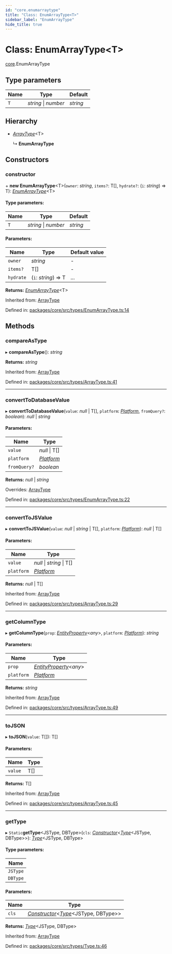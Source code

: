 ```yaml
---
id: "core.enumarraytype"
title: "Class: EnumArrayType<T>"
sidebar_label: "EnumArrayType"
hide_title: true
---
```


# Class: EnumArrayType<T\>

[core](../modules/core.md).EnumArrayType

## Type parameters

Name | Type | Default |
------ | ------ | ------ |
`T` | *string* \| *number* | *string* |

## Hierarchy

* [*ArrayType*](core.arraytype.md)<T\>

  ↳ **EnumArrayType**

## Constructors

### constructor

\+ **new EnumArrayType**<T\>(`owner`: *string*, `items?`: T[], `hydrate?`: (`i`: *string*) => T): [*EnumArrayType*](core.enumarraytype.md)<T\>

#### Type parameters:

Name | Type | Default |
------ | ------ | ------ |
`T` | *string* \| *number* | *string* |

#### Parameters:

Name | Type | Default value |
------ | ------ | ------ |
`owner` | *string* | - |
`items?` | T[] | - |
`hydrate` | (`i`: *string*) => T | ... |

**Returns:** [*EnumArrayType*](core.enumarraytype.md)<T\>

Inherited from: [ArrayType](core.arraytype.md)

Defined in: [packages/core/src/types/EnumArrayType.ts:14](https://github.com/mikro-orm/mikro-orm/blob/969d4229bd/packages/core/src/types/EnumArrayType.ts#L14)

## Methods

### compareAsType

▸ **compareAsType**(): *string*

**Returns:** *string*

Inherited from: [ArrayType](core.arraytype.md)

Defined in: [packages/core/src/types/ArrayType.ts:41](https://github.com/mikro-orm/mikro-orm/blob/969d4229bd/packages/core/src/types/ArrayType.ts#L41)

___

### convertToDatabaseValue

▸ **convertToDatabaseValue**(`value`: *null* \| T[], `platform`: [*Platform*](core.platform.md), `fromQuery?`: *boolean*): *null* \| *string*

#### Parameters:

Name | Type |
------ | ------ |
`value` | *null* \| T[] |
`platform` | [*Platform*](core.platform.md) |
`fromQuery?` | *boolean* |

**Returns:** *null* \| *string*

Overrides: [ArrayType](core.arraytype.md)

Defined in: [packages/core/src/types/EnumArrayType.ts:22](https://github.com/mikro-orm/mikro-orm/blob/969d4229bd/packages/core/src/types/EnumArrayType.ts#L22)

___

### convertToJSValue

▸ **convertToJSValue**(`value`: *null* \| *string* \| T[], `platform`: [*Platform*](core.platform.md)): *null* \| T[]

#### Parameters:

Name | Type |
------ | ------ |
`value` | *null* \| *string* \| T[] |
`platform` | [*Platform*](core.platform.md) |

**Returns:** *null* \| T[]

Inherited from: [ArrayType](core.arraytype.md)

Defined in: [packages/core/src/types/ArrayType.ts:29](https://github.com/mikro-orm/mikro-orm/blob/969d4229bd/packages/core/src/types/ArrayType.ts#L29)

___

### getColumnType

▸ **getColumnType**(`prop`: [*EntityProperty*](../interfaces/core.entityproperty.md)<*any*\>, `platform`: [*Platform*](core.platform.md)): *string*

#### Parameters:

Name | Type |
------ | ------ |
`prop` | [*EntityProperty*](../interfaces/core.entityproperty.md)<*any*\> |
`platform` | [*Platform*](core.platform.md) |

**Returns:** *string*

Inherited from: [ArrayType](core.arraytype.md)

Defined in: [packages/core/src/types/ArrayType.ts:49](https://github.com/mikro-orm/mikro-orm/blob/969d4229bd/packages/core/src/types/ArrayType.ts#L49)

___

### toJSON

▸ **toJSON**(`value`: T[]): T[]

#### Parameters:

Name | Type |
------ | ------ |
`value` | T[] |

**Returns:** T[]

Inherited from: [ArrayType](core.arraytype.md)

Defined in: [packages/core/src/types/ArrayType.ts:45](https://github.com/mikro-orm/mikro-orm/blob/969d4229bd/packages/core/src/types/ArrayType.ts#L45)

___

### getType

▸ `Static`**getType**<JSType, DBType\>(`cls`: [*Constructor*](../modules/core.md#constructor)<[*Type*](core.type.md)<JSType, DBType\>\>): [*Type*](core.type.md)<JSType, DBType\>

#### Type parameters:

Name |
------ |
`JSType` |
`DBType` |

#### Parameters:

Name | Type |
------ | ------ |
`cls` | [*Constructor*](../modules/core.md#constructor)<[*Type*](core.type.md)<JSType, DBType\>\> |

**Returns:** [*Type*](core.type.md)<JSType, DBType\>

Inherited from: [ArrayType](core.arraytype.md)

Defined in: [packages/core/src/types/Type.ts:46](https://github.com/mikro-orm/mikro-orm/blob/969d4229bd/packages/core/src/types/Type.ts#L46)

